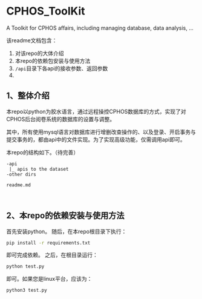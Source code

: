 # CPHOS_ToolKit
A Toolkit for CPHOS affairs, including managing database, data analysis, ...

该readme文档包含：

1. 对该repo的大体介绍
2. 本repo的依赖包安装与使用方法
3. `/api`目录下各api的接收参数、返回参数
4. 



## 1、整体介绍

本repo以python为胶水语言，通过远程操控CPHOS数据库的方式，实现了对CPHOS后台阅卷系统的数据库的设置与调整。

其中，所有使用mysql语言对数据库进行增删改查操作的、以及登录、开启事务与提交事务的，都由api中的文件实现。为了实现高级功能，仅需调用api即可。

本repo的结构如下。（待完善）

```
-api
 |_ apis to the dataset
-other dirs

readme.md

    
```

## 2、本repo的依赖安装与使用方法

首先安装python。
随后，在本repo根目录下执行：
```bash
pip install -r requirements.txt
```
即可完成依赖。
之后，在根目录运行：
```bash
python test.py
```
即可。如果您是linux平台，应该为：
```bash
python3 test.py
```
